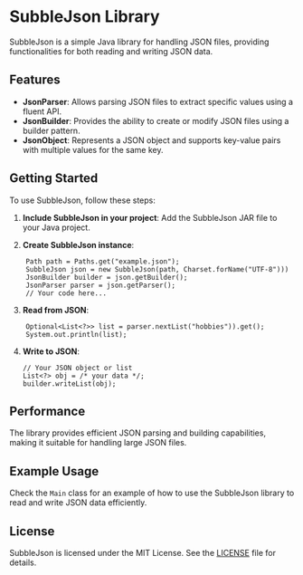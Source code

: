 # SubbleJson Library

SubbleJson is a simple Java library for handling JSON files, providing functionalities for both reading and writing JSON data.

## Features

- **JsonParser**: Allows parsing JSON files to extract specific values using a fluent API.
- **JsonBuilder**: Provides the ability to create or modify JSON files using a builder pattern.
- **JsonObject**: Represents a JSON object and supports key-value pairs with multiple values for the same key.

## Getting Started

To use SubbleJson, follow these steps:

1. **Include SubbleJson in your project**: Add the SubbleJson JAR file to your Java project.
    
2. **Create SubbleJson instance**:
    
```
	Path path = Paths.get("example.json");
	SubbleJson json = new SubbleJson(path, Charset.forName("UTF-8"))) 
	JsonBuilder builder = json.getBuilder();     
	JsonParser parser = json.getParser();     
	// Your code here... 
```

3. **Read from JSON**:

```
	Optional<List<?>> list = parser.nextList("hobbies")).get(); 
	System.out.println(list); 
```
    
4. **Write to JSON**:
    
    ```
    // Your JSON object or list 
    List<?> obj = /* your data */; 
    builder.writeList(obj);
    ```
       

## Performance

The library provides efficient JSON parsing and building capabilities, making it suitable for handling large JSON files.

## Example Usage

Check the `Main` class for an example of how to use the SubbleJson library to read and write JSON data efficiently.

## License

SubbleJson is licensed under the MIT License. See the [LICENSE](LICENSE) file for details.
